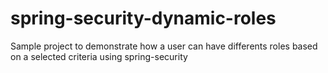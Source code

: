 # spring-security-dynamic-roles
Sample project to demonstrate how a user can have differents roles based on a selected criteria using spring-security

